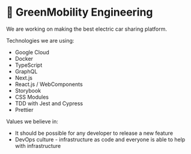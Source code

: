# 💚 GreenMobility Engineering

We are working on making the best electric car sharing platform.

Technologies we are using:

- Google Cloud
- Docker
- TypeScript
- GraphQL
- Next.js
- React.js / WebComponents
- Storybook
- CSS Modules
- TDD with Jest and Cypress
- Prettier

Values we believe in:

- It should be possible for any developer to release a new feature
- DevOps culture - infrastructure as code and everyone is able to help with infrastructure
